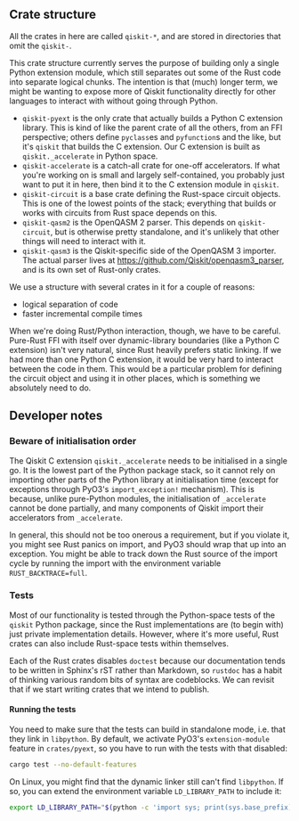 ## Crate structure

All the crates in here are called `qiskit-*`, and are stored in directories that omit the `qiskit-`.

This crate structure currently serves the purpose of building only a single Python extension module, which still separates out some of the Rust code into separate logical chunks.
The intention is that (much) longer term, we might be wanting to expose more of Qiskit functionality directly for other languages to interact with without going through Python.

* `qiskit-pyext` is the only crate that actually builds a Python C extension library.
  This is kind of like the parent crate of all the others, from an FFI perspective; others define `pyclass`es and `pyfunction`s and the like, but it's `qiskit` that builds the C extension.
  Our C extension is built as `qiskit._accelerate` in Python space.
* `qiskit-accelerate` is a catch-all crate for one-off accelerators.
  If what you're working on is small and largely self-contained, you probably just want to put it in here, then bind it to the C extension module in `qiskit`.
* `qiskit-circuit` is a base crate defining the Rust-space circuit objects.
  This is one of the lowest points of the stack; everything that builds or works with circuits from Rust space depends on this.
* `qiskit-qasm2` is the OpenQASM 2 parser.
  This depends on `qiskit-circuit`, but is otherwise pretty standalone, and it's unlikely that other things will need to interact with it.
* `qiskit-qasm3` is the Qiskit-specific side of the OpenQASM 3 importer.
  The actual parser lives at https://github.com/Qiskit/openqasm3_parser, and is its own set of Rust-only crates.

We use a structure with several crates in it for a couple of reasons:

* logical separation of code
* faster incremental compile times

When we're doing Rust/Python interaction, though, we have to be careful.
Pure-Rust FFI with itself over dynamic-library boundaries (like a Python C extension) isn't very natural, since Rust heavily prefers static linking.
If we had more than one Python C extension, it would be very hard to interact between the code in them.
This would be a particular problem for defining the circuit object and using it in other places, which is something we absolutely need to do.

## Developer notes

### Beware of initialisation order

The Qiskit C extension `qiskit._accelerate` needs to be initialised in a single go.
It is the lowest part of the Python package stack, so it cannot rely on importing other parts of the Python library at initialisation time (except for exceptions through PyO3's `import_exception!` mechanism).
This is because, unlike pure-Python modules, the initialisation of `_accelerate` cannot be done partially, and many components of Qiskit import their accelerators from `_accelerate`.

In general, this should not be too onerous a requirement, but if you violate it, you might see Rust panics on import, and PyO3 should wrap that up into an exception.
You might be able to track down the Rust source of the import cycle by running the import with the environment variable `RUST_BACKTRACE=full`.


### Tests

Most of our functionality is tested through the Python-space tests of the `qiskit` Python package, since the Rust implementations are (to begin with) just private implementation details.
However, where it's more useful, Rust crates can also include Rust-space tests within themselves.

Each of the Rust crates disables `doctest` because our documentation tends to be written in Sphinx's rST rather than Markdown, so `rustdoc` has a habit of thinking various random bits of syntax are codeblocks.
We can revisit that if we start writing crates that we intend to publish.

#### Running the tests

You need to make sure that the tests can build in standalone mode, i.e. that they link in `libpython`.
By default, we activate PyO3's `extension-module` feature in `crates/pyext`, so you have to run with the tests with that disabled:

```bash
cargo test --no-default-features
```

On Linux, you might find that the dynamic linker still can't find `libpython`.
If so, you can extend the environment variable `LD_LIBRARY_PATH` to include it:

```bash
export LD_LIBRARY_PATH="$(python -c 'import sys; print(sys.base_prefix)')/lib:$LD_LIBRARY_PATH"
```
